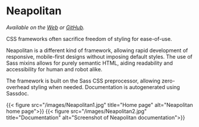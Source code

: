 # Neapolitan

_Available on the [Web](https://kdelwat.github.io/Neapolitan/) or [GitHub](https://github.com/kdelwat/neapolitan)._

CSS frameworks often sacrifice freedom of styling for ease-of-use.

Neapolitan is a different kind of framework, allowing rapid development of
responsive, mobile-first designs without imposing default styles. The use of
Sass mixins allows for purely semantic HTML, aiding readability and
accessibility for human and robot alike.

The framework is built on the Sass CSS preprocessor, allowing zero-overhead
styling when needed. Documentation is autogenerated using Sassdoc.

{{< figure src="/images/Neapolitan1.jpg" title="Home page" alt="Neapolitan home page">}}
{{< figure src="/images/Neapolitan2.jpg" title="Documentation" alt="Screenshot of Neapolitan documentation">}}
